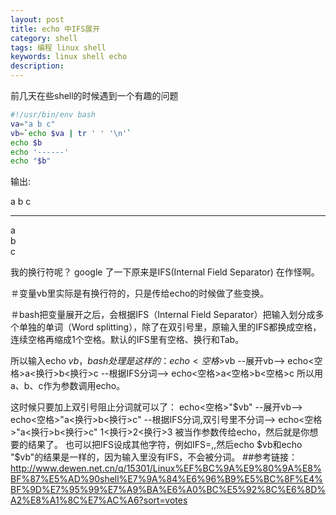 ```yaml
---
layout: post
title: echo 中IFS展开
category: shell
tags: 编程 linux shell 
keywords: linux shell echo 
description: 
---
```

前几天在些shell的时候遇到一个有趣的问题

```bash
#!/usr/bin/env bash
va="a b c"
vb=`echo $va | tr ' ' '\n'`
echo $b
echo '------'
echo "$b"
```

输出:

a b c

-----
a<br>
b<br>
c<br>

我的换行符呢？
google 了一下原来是IFS(Internal Field Separator) 在作怪啊。

＃变量vb里实际是有换行符的，只是传给echo的时候做了些变换。

＃bash把变量展开之后，会根据IFS（Internal Field Separator）把输入划分成多个单独的单词（Word splitting），除了在双引号里，原输入里的IFS都换成空格，连续空格再缩成1个空格。默认的IFS里有空格、换行和Tab。

所以输入echo $vb，bash处理是这样的：
echo<空格>$vb
--展开vb-->
echo<空格>a<换行>b<换行>c
--根据IFS分词-->
echo<空格>a<空格>b<空格>c
所以用a、b、c作为参数调用echo。

这时候只要加上双引号阻止分词就可以了：
echo<空格>"$vb"
--展开vb-->
echo<空格>"a<换行>b<换行>c"
--根据IFS分词,双引号里不分词-->
echo<空格>"a<换行>b<换行>c"
1<换行>2<换行>3 被当作参数传给echo，然后就是你想要的结果了。
也可以把IFS设成其他字符，例如IFS=,,然后echo $vb和echo "$vb"的结果是一样的，因为输入里没有IFS，不会被分词。
##参考链接：<http://www.dewen.net.cn/q/15301/Linux%EF%BC%9A%E9%80%9A%E8%BF%87%E5%AD%90shell%E7%9A%84%E6%96%B9%E5%BC%8F%E4%BF%9D%E7%95%99%E7%A9%BA%E6%A0%BC%E5%92%8C%E6%8D%A2%E8%A1%8C%E7%AC%A6?sort=votes>